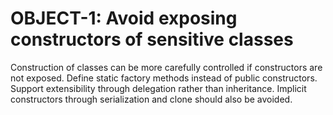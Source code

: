 # OBJECT-1: Avoid exposing constructors of sensitive classes
Construction of classes can be more carefully controlled if constructors are not exposed. Define static factory methods instead of public constructors. Support extensibility through delegation rather than inheritance. Implicit constructors through serialization and clone should also be avoided.

